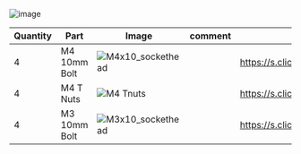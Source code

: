 ![image](https://user-images.githubusercontent.com/37383368/139770057-9fbf674c-3eb3-4d3b-b7f8-696f04a7006a.png)


| Quantity | Part                         | Image             | comment  | Links  |
| ------ | ----                           | -------              | -----  | -----	|
| 4       | M4 10mm Bolt      | ![M4x10_sockethead](https://user-images.githubusercontent.com/37383368/138378191-8c7cd25b-7301-48db-adb6-9778f5427b2c.png) |  |  https://s.click.aliexpress.com/e/_9RMap3  |
| 4       | M4 T Nuts                    | ![M4 Tnuts](https://user-images.githubusercontent.com/37383368/137783436-4e1c6bae-e78c-47b5-b697-86cc7f41cef6.PNG) | | https://s.click.aliexpress.com/e/_AsGUWF |
| 4       | M3 10mm Bolt   | ![M3x10_sockethead](https://user-images.githubusercontent.com/37383368/139770106-df1392eb-4aab-43c0-aa95-bc7350f969f7.png) |  | https://s.click.aliexpress.com/e/_9RMap3 |

